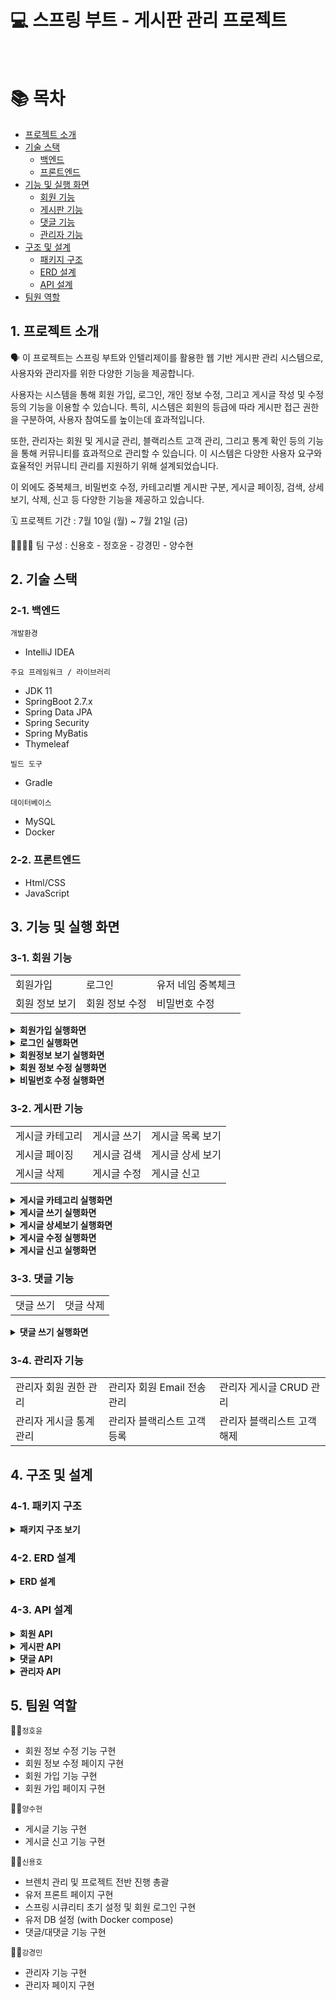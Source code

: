 # 💻 스프링 부트 - 게시판 관리 프로젝트

<br>

# 📚 목차

* [프로젝트 소개](#1-프로젝트-소개)
* [기술 스택](#2-기술-스택)
    * [백엔드](#2-1-백엔드)
    * [프론트엔드](#2-2-프론트엔드)
* [기능 및 실행 화면](#3-기능-및-실행-화면)
    * [회원 기능](#3-1-회원-기능)
    * [게시판 기능](#3-2-게시판-기능)
    * [댓글 기능](#3-3-댓글-기능)
    * [관리자 기능](#3-4-관리자-기능)
* [구조 및 설계](#4-구조-및-설계)
    * [패키지 구조](#4-1-패키지-구조)
    * [ERD 설계](#4-2-erd-설계)
    * [API 설계](#4-3-api-설계)
* [팀원 역할](#5-팀원-역할)
  <br>

## 1. 프로젝트 소개

🗣️ 이 프로젝트는 스프링 부트와 인텔리제이를 활용한 웹 기반 게시판 관리 시스템으로, 사용자와 관리자를 위한 다양한 기능을 제공합니다.

사용자는 시스템을 통해 회원 가입, 로그인, 개인 정보 수정, 그리고 게시글 작성 및 수정 등의 기능을 이용할 수 있습니다. 특히, 시스템은 회원의 등급에 따라 게시판 접근 권한을 구분하여, 사용자 참여도를 높이는데
효과적입니다.

또한, 관리자는 회원 및 게시글 관리, 블랙리스트 고객 관리, 그리고 통계 확인 등의 기능을 통해 커뮤니티를 효과적으로 관리할 수 있습니다. 이 시스템은 다양한 사용자 요구와 효율적인 커뮤니티 관리를 지원하기 위해
설계되었습니다.

이 외에도 중복체크, 비밀번호 수정, 카테고리별 게시판 구분, 게시글 페이징, 검색, 상세보기, 삭제, 신고 등 다양한 기능을 제공하고 있습니다.

🗓️ 프로젝트 기간 : 7월 10일 (월) ~ 7월 21일 (금)

👨‍👨‍👧‍👧 팀 구성 : 신용호 - 정호윤 - 강경민 - 양수현

## 2. 기술 스택

### 2️-1. 백엔드

`개발환경`

* IntelliJ IDEA

`주요 프레임워크 / 라이브러리`

* JDK 11
* SpringBoot 2.7.x
* Spring Data JPA
* Spring Security
* Spring MyBatis
* Thymeleaf

`빌드 도구`

* Gradle

`데이터베이스`

* MySQL
* Docker

### 2-2. 프론트엔드

* Html/CSS
* JavaScript

## 3. 기능 및 실행 화면

### 3-1. 회원 기능

<table>
  <tr>
    <td>회원가입</td>
    <td>로그인</td>
    <td>유저 네임 중복체크</td>
  </tr>
  <tr>
    <td>회원 정보 보기</td>
    <td>회원 정보 수정</td>
    <td>비밀번호 수정</td>
  </tr>
</table>

<details>
    <summary><strong>회원가입 실행화면</strong> </summary>
   - 회원가입 페이지에서 회원가입 구현 (id, username, password, email, nickName, role, createdAt, updatedAt)
   <br>
   - role은 새싹회원과 우수회원으로 구분(디폴트: 새싹회원, 게시글 수 10개 이상 우수 회원)
   <br>
   <br>
   <img src="https://github.com/KDT-TOY-BOARD-8/toyboard-user/assets/115003898/7c73074d-122f-4b12-9db0-e73e8c0e1779" />
</details>
<details>
    <summary><strong>로그인 실행화면</strong> </summary>
   - 로그인 페이지에서 로그인 구현 (username, password)
   <br>
   <br>
   <img src="https://github.com/KDT-TOY-BOARD-8/toyboard-user/assets/115003898/6325f395-560c-47dc-a7ac-21032bd2e463" />
</details>
<details>
  <summary><strong>회원정보 보기 실행화면</strong> </summary>
  - 회원정보 페이지에서 username, email, role, createdAt 확인
  <br>
  <br>
  <img src="https://github.com/KDT-TOY-BOARD-8/toyboard-user/assets/115003898/e0b75834-2a3c-4e07-b086-b96b9a1892e2" />
</details>
<details>
    <summary><strong>회원 정보 수정 실행화면</strong> </summary>
   - 회원정보 수정페이지에서 email, nickName 변경가능
   <br>
   <br>
   <img src="https://github.com/KDT-TOY-BOARD-8/toyboard-user/assets/115003898/e87994a4-cc23-4d84-acb6-eb266096667c" />
</details>
<details>
    <summary><strong>비밀번호 수정 실행화면</strong> </summary>
   - 비밀번호 수정 페이지에서 비밀번호 수정 구현
   <br>
   <br>
   <img src="https://github.com/KDT-TOY-BOARD-8/toyboard-user/assets/115003898/60425058-d154-4f97-bc74-847ed7614ea0" />
</details>

### 3-2. 게시판 기능

<table>
  <tr>
    <td>게시글 카테고리</td>
    <td>게시글 쓰기</td>
    <td>게시글 목록 보기</td>
  </tr>
  <tr>
    <td>게시글 페이징</td>
    <td>게시글 검색</td>
    <td>게시글 상세 보기</td>
  </tr>
  <tr>
    <td>게시글 삭제</td>
    <td>게시글 수정</td>
    <td>게시글 신고</td>
  </tr>
</table>

<details>
    <summary><strong>게시글 카테고리 실행화면</strong> </summary>
   - 새싹회원 게시판, 우수회원 게시판 구현
   <br> (게시판은 2개이지만 하나의 화면을 공유해서 사용하고 카테고리로 구분함)
   <br>
   <br>
   <img src="https://github.com/KDT-TOY-BOARD-8/toyboard-user/assets/115003898/606d2517-e8c7-47ba-bb9c-64ca30381755" />
</details>
<details>
    <summary><strong>게시글 쓰기 실행화면</strong> </summary>
   - 게시글 쓰기 페이지 에서 권한(새싹, 우수)에 따라 다른 게시판에 글이 적어짐
   <br>
   <br>
   <img src="https://github.com/KDT-TOY-BOARD-8/toyboard-user/assets/115003898/4cb3339b-fd2b-4a2a-afed-f671dc8faa0e" />
</details>
<details>
    <summary><strong>게시글 상세보기 실행화면</strong> </summary>
   - 게시글 상세보기 페이지에서 id, title, content, nickName, 댓글의 comment 리스트(id, comment, 댓글의 작성자 nickName) 이 화면에 보여야 함.
   - 게시글 삭제버튼과 수정버튼 보여야 함(본인이 적은 글에 대해서만)
   - 댓글 삭제버튼이 보여야함(본인이 적은 댓글에 대해서만)
   <br>
   <br> 
   <img src="https://github.com/KDT-TOY-BOARD-8/toyboard-user/assets/115003898/0ec05f65-1d2b-47b0-889a-dd34a11b0ea0" />
   <br>
   <br>
   <img src="https://github.com/KDT-TOY-BOARD-8/toyboard-user/assets/115003898/fd793f9e-44ab-462b-b108-47a6995019c9" /> 
   <br>
   <br>
   <img src="https://github.com/KDT-TOY-BOARD-8/toyboard-user/assets/115003898/f59e34e6-36d6-44c9-b510-5c7695cf1db9" />
</details>

<details>
  <summary><strong>게시글 수정 실행화면</strong> </summary> - 게시글 수정하기 페이지에서 title, content 수정 가능 <br>
  - <img src="https://github.com/KDT-TOY-BOARD-8/toyboard-user/assets/115003898/85f2415c-7f67-44e7-b9e8-ac4069875361"/>
</details>
<details>
    <summary><strong>게시글 신고 실행화면</strong> </summary>
   - 게시글 상세보기 페이지에서 게시글 신고가능 (형태 : 욕설, 음란, 비방)
   <br>
   <br>
   <img src="https://github.com/KDT-TOY-BOARD-8/toyboard-user/assets/115003898/7a7b82fc-ccef-44b8-915a-3fa2a27a4542"/>
</details>

### 3-3. 댓글 기능

<table>
  <tr>
    <td>댓글 쓰기</td>
    <td>댓글 삭제</td>
  </tr>
</table>

<details>
  <summary><strong>댓글 쓰기 실행화면</strong> </summary>
  - 게시글 상세보기 페이지에서 댓글 쓰기 50자이내, 댓글에 댓글을 작성할 수 있음. 대댓글 기능 구현(depth 1까지)
   <br>
   <br>
   <img src="https://github.com/KDT-TOY-BOARD-8/toyboard-user/assets/115003898/02e41c9f-79f1-4f0d-9f45-8d86af42db9c" />
   <img src="https://github.com/KDT-TOY-BOARD-8/toyboard-user/assets/115003898/14f84e02-98a4-4fbb-b225-92eb0be23bd8" />
</details>


### 3-4. 관리자 기능

<table>
  <tr>
    <td>관리자 회원 권한 관리</td>
    <td>관리자 회원 Email 전송 관리</td>
    <td>관리자 게시글 CRUD 관리</td>
  </tr>
  <tr>
    <td>관리자 게시글 통계 관리</td>
    <td>관리자 블랙리스트 고객 등록</td>
    <td>관리자 블랙리스트 고객 해제</td>
  </tr>
</table>

## 4. 구조 및 설계

### 4-1. 패키지 구조

<details>
    <summary><strong>패키지 구조 보기</strong> </summary>
```
📦 
├─ .gitignore
├─ README.md
├─ build.gradle
├─ docker-compose.yml
├─ gradle
│  └─ wrapper
│     ├─ gradle-wrapper.jar
│     └─ gradle-wrapper.properties
├─ gradlew
├─ gradlew.bat
├─ settings.gradle
└─ src
   ├─ main
   │  ├─ java
   │  │  └─ com
   │  │     └─ fastcampus
   │  │        └─ toyboard
   │  │           ├─ ToyboardApplication.java
   │  │           ├─ board
   │  │           │  ├─ controller
   │  │           │  │  └─ BoardController.java
   │  │           │  ├─ dto
   │  │           │  │  ├─ BoardDto.java
   │  │           │  │  ├─ BoardRequestDto.java
   │  │           │  │  ├─ BoardResponseDto.java
   │  │           │  │  ├─ BoardResponseWithComment.java
   │  │           │  │  └─ BoardWithCommentDto.java
   │  │           │  ├─ model
   │  │           │  │  └─ Board.java
   │  │           │  ├─ repository
   │  │           │  │  ├─ BoardRepository.java
   │  │           │  │  └─ IBoard.java
   │  │           │  └─ service
   │  │           │     └─ BoardService.java
   │  │           ├─ comment
   │  │           │  ├─ controller
   │  │           │  │  ├─ ChildCommentController.java
   │  │           │  │  └─ CommentController.java
   │  │           │  ├─ dto
   │  │           │  │  ├─ ChildCommentDto.java
   │  │           │  │  ├─ ChildCommentRequestDto.java
   │  │           │  │  ├─ ChildCommentResponse.java
   │  │           │  │  ├─ CommentDto.java
   │  │           │  │  ├─ CommentRequestDto.java
   │  │           │  │  ├─ CommentResponseDto.java
   │  │           │  │  └─ CommentResponseWithChildren.java
   │  │           │  ├─ model
   │  │           │  │  ├─ ChildComment.java
   │  │           │  │  └─ Comment.java
   │  │           │  ├─ repository
   │  │           │  │  ├─ ChildCommentRepository.java
   │  │           │  │  └─ CommentRepository.java
   │  │           │  └─ service
   │  │           │     ├─ ChildCommentService.java
   │  │           │     └─ CommentService.java
   │  │           ├─ common
   │  │           │  ├─ MainController.java
   │  │           │  ├─ exceptions
   │  │           │  │  ├─ ErrorController.java
   │  │           │  │  └─ ToyboardInternalExceptionHandler.java
   │  │           │  └─ jpa
   │  │           │     └─ BaseTimeEntity.java
   │  │           ├─ config
   │  │           │  ├─ JpaConfig.java
   │  │           │  ├─ ThymeleafConfig.java
   │  │           │  └─ security
   │  │           │     ├─ BoardUserAuthenticationFilter.java
   │  │           │     ├─ BoardUserManager.java
   │  │           │     ├─ BoardUserToken.java
   │  │           │     ├─ PasswordEncoderConfig.java
   │  │           │     └─ SecurityConfig.java
   │  │           ├─ report
   │  │           │  ├─ controller
   │  │           │  │  └─ ReportController.java
   │  │           │  ├─ dto
   │  │           │  │  └─ ReportRequestDto.java
   │  │           │  ├─ model
   │  │           │  │  ├─ Report.java
   │  │           │  │  └─ ReportType.java
   │  │           │  ├─ repository
   │  │           │  │  └─ ReportRepository.java
   │  │           │  └─ service
   │  │           │     └─ ReportService.java
   │  │           └─ user
   │  │              ├─ controller
   │  │              │  └─ BoardUserController.java
   │  │              ├─ dto
   │  │              │  ├─ BoardUserDto.java
   │  │              │  └─ BoardUserRequest.java
   │  │              ├─ model
   │  │              │  ├─ BoardAuthority.java
   │  │              │  └─ BoardUser.java
   │  │              ├─ repository
   │  │              │  ├─ BoardAuthorityRepository.java
   │  │              │  └─ BoardUserRepository.java
   │  │              └─ service
   │  │                 └─ BoardUserService.java
   │  └─ resources
   │     ├─ application.yml
   │     ├─ data.sql
   │     ├─ static
   │     │  └─ assets
   │     │     ├─ css
   │     │     ├─ img
   │     │     ├─ js
   │     │     ├─ scss
   │     │     └─ vendor
   │     │        ├─ aos
   │     │        ├─ bootstrap-icons
   │     │        ├─ bootstrap
   │     │        ├─ glightbox
   │     │        ├─ php-email-form
   │     │        └─ swiper
   │     └─ templates
   │        ├─ board
   │        │  ├─ detail.html
   │        │  ├─ detail.th.xml
   │        │  ├─ index.html
   │        │  ├─ index.th.xml
   │        │  ├─ report-post.html
   │        │  ├─ report-post.th.xml
   │        │  ├─ update-post.html
   │        │  ├─ update-post.th.xml
   │        │  ├─ write-post.html
   │        │  └─ write-post.th.xml
   │        ├─ common
   │        │  ├─ footer.html
   │        │  ├─ head.html
   │        │  ├─ header.html
   │        │  └─ header.th.xml
   │        ├─ error.html
   │        ├─ error.th.xml
   │        ├─ error
   │        │  ├─ error400.html
   │        │  ├─ error400.th.xml
   │        │  ├─ error403.html
   │        │  ├─ error403.th.xml
   │        │  ├─ error404.html
   │        │  ├─ error404.th.xml
   │        │  ├─ error500.html
   │        │  └─ error500.th.xml
   │        ├─ login-failed.html
   │        ├─ login-failed.th.xml
   │        ├─ login.html
   │        ├─ login.th.xml
   │        ├─ sign-up.html
   │        ├─ sign-up.th.xml
   │        └─ user
   │           ├─ edit.html
   │           ├─ edit.th.xml
   │           ├─ editPw.html
   │           ├─ editPw.th.xml
   │           ├─ my-info.html
   │           └─ my-info.th.xml
   └─ test
      └─ java
         └─ com
            └─ fastcampus
               └─ toyboard
                  └─ ToyboardApplicationTests.java
```
©generated by [Project Tree Generator](https://woochanleee.github.io/project-tree-generator)    

</details> 

### 4-2. ERD 설계
<details>
    <summary><strong>ERD 설계</strong> </summary> 
<img width="800" alt="스크린샷 2023-07-20 오후 9 43 02" src="https://github.com/KDT-TOY-BOARD-8/toyboard-user/assets/111266513/620f4ffd-1ac5-4e87-9c73-0adc114ed5db"> </details>
  

### 4-3. API 설계

<details>
    <summary><strong>회원 API</strong> </summary> 
<img width="800" alt="스크린샷 2023-07-20 오후 9 05 35" src="https://github.com/YangSooHyun0/Spring-Boot-JPA/assets/111266513/bd5c7c5a-a71f-4105-b52c-80e7a04a3b15"> </details>
<details>
    <summary><strong>게시판 API</strong> </summary> <img width="800" alt="스크린샷 2023-07-20 오후 8 38 14" src="https://github.com/YangSooHyun0/Spring-Boot-JPA/assets/111266513/ebc00e10-ce46-403b-87a0-a11b8fe48473"> </details>
 <details>
    <summary><strong>댓글 API</strong> </summary> <img width="801" alt="스크린샷 2023-07-20 오후 8 38 47" src="https://github.com/YangSooHyun0/Spring-Boot-JPA/assets/111266513/377cc1c2-fea2-4414-aeaf-92f4ab832e7c"> </details>
 <details>
    <summary><strong>관리자 API</strong> </summary> <img width="800" alt="스크린샷 2023-07-20 오후 9 43 02" src="https://github.com/YangSooHyun0/Spring-Boot-JPA/assets/111266513/7254ae23-e5b1-49ae-be30-684ae713017a"> </details>

## 5. 팀원 역할

👨‍💻`정호윤`

- 회원 정보 수정 기능 구현
- 회원 정보 수정 페이지 구현
- 회원 가입 기능 구현
- 회원 가입 페이지 구현

👩‍💻`양수현`

- 게시글 기능 구현
- 게시글 신고 기능 구현

👨‍💻`신용호`

- 브렌치 관리 및 프로젝트 전반 진행 총괄
- 유저 프론트 페이지 구현
- 스프링 시큐리티 초기 설정 및 회원 로그인 구현
- 유저 DB 설정 (with Docker compose)
- 댓글/대댓글 기능 구현

👩‍💻`강경민`

- 관리자 기능 구현
- 관리자 페이지 구현
